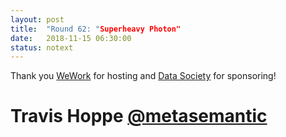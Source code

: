 ```yaml
---
layout: post
title:  "Round 62: "Superheavy Photon"
date:   2018-11-15 06:30:00
status: notext
---	
```


Thank you [WeWork](https://www.wework.com/buildings/chinatown--washington-DC) for hosting and [Data Society](https://datasociety.com/) for sponsoring!

# Travis Hoppe [@metasemantic](https://twitter.com/metasemantic)
